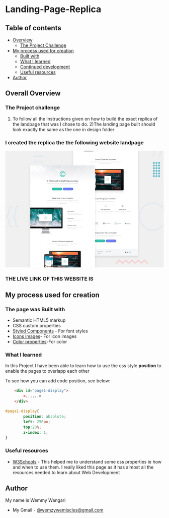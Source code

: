 # Landing-Page-Replica



## Table of contents

- [Overview](#overview)
  - [The Project Challenge](#the-project-challenge)
- [My process used for creation](#my-process)
  - [Built with](#built-with)
  - [What I learned](#what-i-learned)
  - [Continued development](#continued-development)
  - [Useful resources](#useful-resources)
- [Author](#author)



## Overall Overview

### The Project challenge

1) To follow all the instructions given on how to build the exact replica of the landpage that was I chose to do.
2)The landing page built should look exactly the same as the one in  design folder

### I created the replica the the following website landpage
![Design](design\desktop-preview.jpg)


### THE LIVE LINK OF THIS WEBSITE IS 

## My process used for creation

###  The page was  Built with

- Semantic HTML5 markup
- CSS custom properties
- [Styled Components](https://fonts.google.com/specimen/Bai+Jamjuree) - For font styles
- [Icons images](https://fontawesome.com)- For icon images
- [Color properties](https://convertingcolors.com/hsl-color-171_50_44.html)-For color


### What I learned

In this Project I have been able to learn how to use the css style **position** to enable the pages to overlapp each other

To see how you can add code position, see below:

```html
    <div id="page1-display">
        <......>
    </div>
```
```css
#page1-display{
        position: absolute;
        left: 250px;
        top:20%;
        z-index: 1;
}
```

### Useful resources

- [W3Schools](https://www.w3schools.com/) - This helped me to understand some css properties ie how and when to use them. I really liked this page as it has almost all the resources needed to learn about Web Development

## Author

 My name is Wemmy Wangari
-  My Gmail - [@wemzywemiscles@gmail.com](https://www.google.com)







